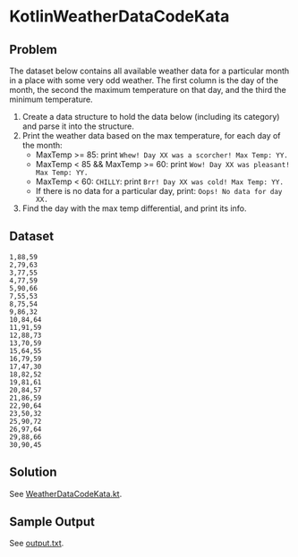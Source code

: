 # KotlinWeatherDataCodeKata
 
## Problem

The dataset below contains all available weather data for a particular month in a place with some very odd weather.
The first column is the day of the month, the second the maximum temperature on that day, and the third the minimum temperature.

 1. Create a data structure to hold the data below (including its category) and parse it into the structure.
 1. Print the weather data based on the max temperature, for each day of the month:
     * MaxTemp >= 85: print `Whew! Day XX was a scorcher! Max Temp: YY.`
     * MaxTemp < 85 && MaxTemp >= 60: print `Wow! Day XX was pleasant! Max Temp: YY.`
     * MaxTemp < 60: `CHILLY`: print `Brr! Day XX was cold! Max Temp: YY.`
     * If there is no data for a particular day, print: `Oops! No data for day XX.`
 1. Find the day with the max temp differential, and print its info.
 
 ## Dataset
``` 
1,88,59
2,79,63
3,77,55
4,77,59
5,90,66
7,55,53
8,75,54
9,86,32
10,84,64
11,91,59
12,88,73
13,70,59
15,64,55
16,79,59
17,47,30
18,82,52
19,81,61
20,84,57
21,86,59
22,90,64
23,50,32
25,90,72
26,97,64
29,88,66
30,90,45
```

## Solution

See [WeatherDataCodeKata.kt](WeatherDataCodeKata.kt).

## Sample Output

See [output.txt](output.txt).
